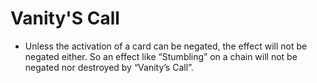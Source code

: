# Vanity'S Call

*   Unless the activation of a card can be negated, the effect will not be negated either. So an effect like “Stumbling” on a chain will not be negated nor destroyed by “Vanity’s Call”.
